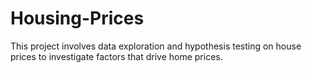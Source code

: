 # Housing-Prices

This project involves data exploration and hypothesis testing on house prices to investigate factors that drive home prices.
